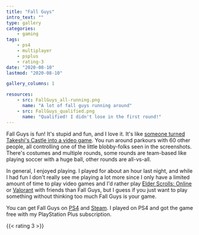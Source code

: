 ```yaml
---
title: "Fall Guys"
intro_text: ""
type: gallery
categories:
    - gaming
tags:
    - ps4
    - multiplayer
    - psplus
    - rating-3
date: "2020-08-10"
lastmod: "2020-08-10"

gallery_columns: 1

resources:
    - src: FallGuys_all-running.png
      name: "A lot of fall guys running around"
    - src: FallGuys_qualified.png
      name: "Qualified! I didn't lose in the first round!"
---
```


Fall Guys is fun! It's stupid and fun, and I love it. It's like [someone turned Takeshi's Castle into a video game](https://en.wikipedia.org/wiki/Takeshi%27s_Castle). You run around parkours with 60 other people, all controlling one of the little blobby-folks seen in the screenshots. There's costumes and multiple rounds, some rounds are team-based like playing soccer with a huge ball, other rounds are all-vs-all. 

In general, I enjoyed playing. I played for about an hour last night, and while I had fun I don't really see me playing a lot more since I only have a limited amount of time to play video games and I'd rather play [Elder Scrolls: Online](https://elderscrollsonline.com) or [Valorant](https://playvalorant.com) with friends than Fall Guys, but I guess if you just want to play something without thinking too much Fall Guys is your game. 

You can get Fall Guys on [PS4](https://www.playstation.com/de-de/games/fall-guys-ultimate-knockout-ps4/) and [Steam](https://store.steampowered.com/app/1097150/Fall_Guys_Ultimate_Knockout/). I played on PS4 and got the game free with my PlayStation Plus subscription.

{{< rating 3 >}}
